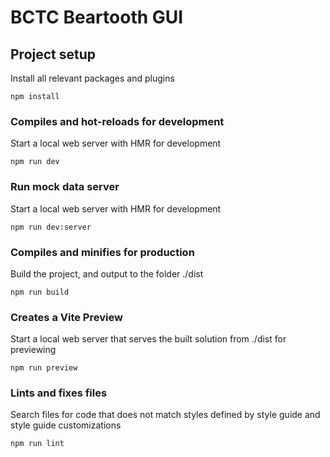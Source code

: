 # BCTC Beartooth GUI

## Project setup
Install all relevant packages and plugins
```
npm install
```

### Compiles and hot-reloads for development
Start a local web server with HMR for development
```
npm run dev
```

### Run mock data server
Start a local web server with HMR for development
```
npm run dev:server
```

### Compiles and minifies for production
Build the project, and output to the folder ./dist
```
npm run build
```

### Creates a Vite Preview
Start a local web server that serves the built solution from ./dist for previewing
```
npm run preview
```

### Lints and fixes files
Search files for code that does not match styles defined by style guide and style guide customizations
```
npm run lint
```
